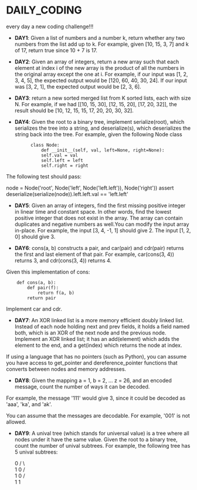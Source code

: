 # DAILY_CODING
every day a new coding challenge!!!

* **DAY1**: Given a list of numbers and a number k, return whether any two numbers from the list add up to k.
For example, given [10, 15, 3, 7] and k of 17, return true since 10 + 7 is 17.

* **DAY2**: Given an array of integers, return a new array such that each element at index i of the new array is the product of all the numbers in the original array except the one at i. 
For example, if our input was [1, 2, 3, 4, 5], the expected output would be [120, 60, 40, 30, 24]. If our input was [3, 2, 1], the expected output would be [2, 3, 6].

* **DAY3**: return a new sorted merged list from K sorted lists, each with size N.
For example, if we had [[10, 15, 30], [12, 15, 20], [17, 20, 32]], the result should be [10, 12, 15, 15, 17, 20, 20, 30, 32]. 

* **DAY4**: Given the root to a binary tree, implement serialize(root), which serializes the tree into a string, and deserialize(s), which deserializes the string back into the tree.
For example, given the following Node class

            class Node:
                def __init__(self, val, left=None, right=None):
                self.val = val
                self.left = left
                self.right = right
                
The following test should pass:

node = Node('root', Node('left', Node('left.left')), Node('right'))
assert deserialize(serialize(node)).left.left.val == 'left.left' 

* **DAY5**: Given an array of integers, find the first missing positive integer in linear time and constant space. In other words, find the lowest positive integer that does not exist in the array. The array can contain duplicates and negative numbers as well.You can modify the input array in-place.
For example, the input [3, 4, -1, 1] should give 2. The input [1, 2, 0] should give 3. 

* **DAY6**: cons(a, b) constructs a pair, and car(pair) and cdr(pair) returns the first and last element of that pair. For example, car(cons(3, 4)) returns 3, and cdr(cons(3, 4)) returns 4.

Given this implementation of cons:

		def cons(a, b):
		    def pair(f):
		        return f(a, b)
		    return pair
Implement car and cdr.

* **DAY7**: An XOR linked list is a more memory efficient doubly linked list. Instead of each node holding next and prev fields, it holds a field named both, which is an XOR of the next node and the previous node. Implement an XOR linked list; it has an add(element) which adds the element to the end, and a get(index) which returns the node at index.

If using a language that has no pointers (such as Python), you can assume you have access to get_pointer and dereference_pointer functions that converts between nodes and memory addresses. 

* **DAY8**: Given the mapping a = 1, b = 2, ... z = 26, and an encoded message, count the number of ways it can be decoded.

For example, the message '111' would give 3, since it could be decoded as 'aaa', 'ka', and 'ak'.

You can assume that the messages are decodable. For example, '001' is not allowed. 

* **DAY9**: A unival tree (which stands for universal value) is a tree where all nodes under it have the same value.
Given the root to a binary tree, count the number of unival subtrees.
For example, the following tree has 5 unival subtrees:

     0
    /  \       
    1   0
       / \
      1   0
     / \
    1   1 
